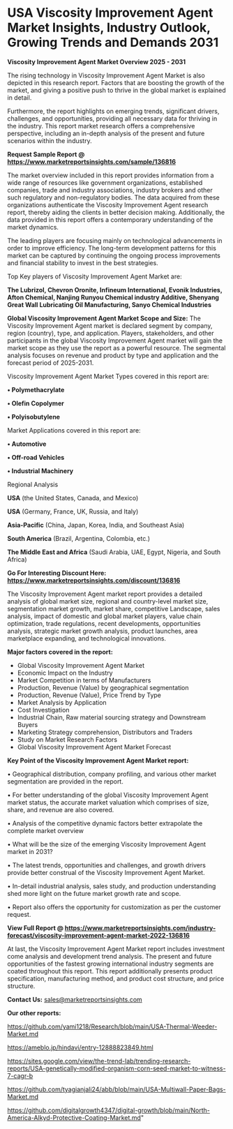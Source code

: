 # USA Viscosity Improvement Agent Market Insights, Industry Outlook, Growing Trends and Demands 2031

<Strong> Viscosity Improvement Agent Market Overview 2025 - 2031</strong>

The rising technology in Viscosity Improvement Agent Market is also depicted in this research report. Factors that are boosting the growth of the market, and giving a positive push to thrive in the global market is explained in detail.

Furthermore, the report highlights on emerging trends, significant drivers, challenges, and opportunities, providing all necessary data for thriving in the industry. This report market research offers a comprehensive perspective, including an in-depth analysis of the present and future scenarios within the industry.

<strong>Request Sample Report @ <a href=https://www.marketreportsinsights.com/sample/136816>https://www.marketreportsinsights.com/sample/136816</a></strong>

The market overview included in this report provides information from a wide range of resources like government organizations, established companies, trade and industry associations, industry brokers and other such regulatory and non-regulatory bodies. The data acquired from these organizations authenticate the Viscosity Improvement Agent research report, thereby aiding the clients in better decision making. Additionally, the data provided in this report offers a contemporary understanding of the market dynamics.

The leading players are focusing mainly on technological advancements in order to improve efficiency. The long-term development patterns for this market can be captured by continuing the ongoing process improvements and financial stability to invest in the best strategies.

Top Key players of Viscosity Improvement Agent Market are:

<strong>The Lubrizol, Chevron Oronite, Infineum International, Evonik Industries, Afton Chemical, Nanjing Runyou Chemical industry Additive, Shenyang Great Wall Lubricating Oil Manufacturing, Sanyo Chemical Industries</strong>

<strong><b>Global Viscosity Improvement Agent Market Scope and Size:</b></strong>
The Viscosity Improvement Agent market is declared segment by company, region (country), type, and application. Players, stakeholders, and other participants in the global Viscosity Improvement Agent market will gain the market scope as they use the report as a powerful resource. The segmental analysis focuses on revenue and product by type and application and the forecast period of 2025-2031.

Viscosity Improvement Agent Market Types covered in this report are:

<strong>• Polymethacrylate

• Olefin Copolymer

• Polyisobutylene</strong>

Market Applications covered in this report are:

<strong>• Automotive

• Off-road Vehicles

• Industrial Machinery</strong> 

Regional Analysis

<strong>USA</strong> (the United States, Canada, and Mexico)

<strong>USA</strong> (Germany, France, UK, Russia, and Italy)

<strong>Asia-Pacific</strong> (China, Japan, Korea, India, and Southeast Asia)

<strong>South America</strong> (Brazil, Argentina, Colombia, etc.)

<strong>The Middle East and Africa</strong> (Saudi Arabia, UAE, Egypt, Nigeria, and South Africa)

<strong>Go For Interesting Discount Here: <a href=https://www.marketreportsinsights.com/discount/136816>https://www.marketreportsinsights.com/discount/136816</a></strong>

The Viscosity Improvement Agent market report provides a detailed analysis of global market size, regional and country-level market size, segmentation market growth, market share, competitive Landscape, sales analysis, impact of domestic and global market players, value chain optimization, trade regulations, recent developments, opportunities analysis, strategic market growth analysis, product launches, area marketplace expanding, and technological innovations.

<strong><b>Major factors covered in the report:</b></strong>
<ul>
  <li>Global Viscosity Improvement Agent Market </li>
  <li>Economic Impact on the Industry</li>
  <li>Market Competition in terms of Manufacturers</li>
  <li>Production, Revenue (Value) by geographical segmentation</li>
  <li>Production, Revenue (Value), Price Trend by Type</li>
  <li>Market Analysis by Application</li>
  <li>Cost Investigation</li>
  <li>Industrial Chain, Raw material sourcing strategy and Downstream Buyers</li>
  <li>Marketing Strategy comprehension, Distributors and Traders</li>
  <li>Study on Market Research Factors</li>
  <li>Global Viscosity Improvement Agent Market Forecast</li>
</ul>

<strong><b>Key Point of the Viscosity Improvement Agent Market report:</b></strong>

• Geographical distribution, company profiling, and various other market segmentation are provided in the report.

• For better understanding of the global Viscosity Improvement Agent market status, the accurate market valuation which comprises of size, share, and revenue are also covered.

• Analysis of the competitive dynamic factors better extrapolate the complete market overview

• What will be the size of the emerging Viscosity Improvement Agent market in 2031?

• The latest trends, opportunities and challenges, and growth drivers provide better construal of the Viscosity Improvement Agent Market.

• In-detail industrial analysis, sales study, and production understanding shed more light on the future market growth rate and scope.

• Report also offers the opportunity for customization as per the customer request.

<strong><b>View Full Report @ <a href=https://www.marketreportsinsights.com/industry-forecast/viscosity-improvement-agent-market-2022-136816>https://www.marketreportsinsights.com/industry-forecast/viscosity-improvement-agent-market-2022-136816</a></b></strong>


At last, the Viscosity Improvement Agent Market report includes investment come analysis and development trend analysis. The present and future opportunities of the fastest growing international industry segments are coated throughout this report. This report additionally presents product specification, manufacturing method, and product cost structure, and price structure.

<strong>Contact Us:</strong>
sales@marketreportsinsights.com

<strong>Our other reports:</strong>

<a href=https://github.com/yami1218/Research/blob/main/USA-Thermal-Weeder-Market.md>https://github.com/yami1218/Research/blob/main/USA-Thermal-Weeder-Market.md</a>

<a href=https://ameblo.jp/hindavi/entry-12888823849.html>https://ameblo.jp/hindavi/entry-12888823849.html</a>

<a href=https://sites.google.com/view/the-trend-lab/trending-research-reports/USA-genetically-modified-organism-corn-seed-market-to-witness-7-cagr-b>https://sites.google.com/view/the-trend-lab/trending-research-reports/USA-genetically-modified-organism-corn-seed-market-to-witness-7-cagr-b</a>

<a href=https://github.com/tyagianjali24/abb/blob/main/USA-Multiwall-Paper-Bags-Market.md>https://github.com/tyagianjali24/abb/blob/main/USA-Multiwall-Paper-Bags-Market.md</a>

<a href=https://github.com/digitalgrowth4347/digital-growth/blob/main/North-America-Alkyd-Protective-Coating-Market.md>https://github.com/digitalgrowth4347/digital-growth/blob/main/North-America-Alkyd-Protective-Coating-Market.md</a>"
